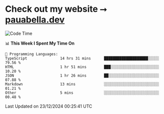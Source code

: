 # Check out my website ⭢ [pauabella.dev](https://pauabella.dev)

<!--START_SECTION:waka-->
![Code Time](http://img.shields.io/badge/Code%20Time-3%2C989%20hrs%2050%20mins-blue)

📊 **This Week I Spent My Time On** 

```text
💬 Programming Languages: 
TypeScript               14 hrs 31 mins      ████████████████████░░░░░   79.56 % 
HTML                     1 hr 51 mins        ███░░░░░░░░░░░░░░░░░░░░░░   10.20 % 
JSON                     1 hr 26 mins        ██░░░░░░░░░░░░░░░░░░░░░░░   07.88 % 
Markdown                 13 mins             ░░░░░░░░░░░░░░░░░░░░░░░░░   01.21 % 
Other                    5 mins              ░░░░░░░░░░░░░░░░░░░░░░░░░   00.48 % 
```


 Last Updated on 23/12/2024 00:25:41 UTC
<!--END_SECTION:waka-->
